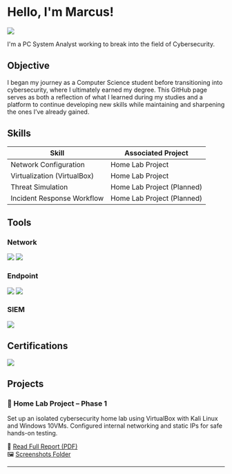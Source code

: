 # Hello, I'm Marcus!
<a href="https://linkedin.com/in/marcus-dunn1"><img src="https://img.shields.io/badge/-LinkedIn-0072b1?&style=for-the-badge&logo=linkedin&logoColor=white" /></a>

I'm a PC System Analyst working to break into the field of Cybersecurity.

## Objective

I began my journey as a Computer Science student before transitioning into cybersecurity, where I ultimately earned my degree. This GitHub page serves as both a reflection of what I learned during my studies and a platform to continue developing new skills while maintaining and sharpening the ones I’ve already gained.

## Skills

| Skill                        | Associated Project         |
|-----------------------------|----------------------------|
| Network Configuration       | Home Lab Project           |
| Virtualization (VirtualBox) | Home Lab Project           |
| Threat Simulation           | Home Lab Project (Planned) |
| Incident Response Workflow  | Home Lab Project (Planned) |

## Tools

### Network
<div>
<img src="https://img.shields.io/badge/-Wireshark-1679A7?&style=for-the-badge&logo=wireshark&logoColor=white" />
<img src="https://img.shields.io/badge/-VirtualBox-183A61?&style=for-the-badge&logo=virtualbox&logoColor=white" />
</div>

### Endpoint
<div>
<img src="https://img.shields.io/badge/-Windows-0078D6?&style=for-the-badge&logo=windows&logoColor=white" />
<img src="https://img.shields.io/badge/-Kali%20Linux-557C94?&style=for-the-badge&logo=kalilinux&logoColor=white" />
</div>

### SIEM
<div>
<img src="https://img.shields.io/badge/-Splunk-000000?&style=for-the-badge&logo=splunk&logoColor=white" />
</div>

## Certifications
<div>
<img src="https://img.shields.io/badge/-Security%2B-FF0000?&style=for-the-badge&logo=CompTIA&logoColor=white" />
</div>

## Projects

### 🧪 Home Lab Project – Phase 1
Set up an isolated cybersecurity home lab using VirtualBox with Kali Linux and Windows 10VMs. Configured internal networking and static IPs for safe hands-on testing.

📄 [Read Full Report (PDF)](./Cybersecurity_Home_Lab_Report_Phase1.pdf)  
🖼️ [Screenshots Folder](./screenshots)

---
